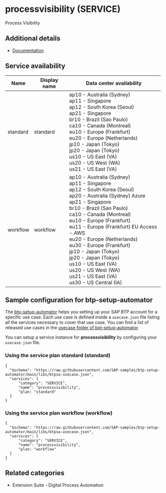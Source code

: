# processvisibility (SERVICE)

Process Visibility

## Additional details
- [Documentation](https://help.sap.com/viewer/product/VISIBILITY_SERVICE/Cloud/en-US)

## Service availability

| Name | Display name | Data center availability  |
|------|----------------|---------------------------|
|  standard  |  standard  | ap10 - Australia (Sydney)<br> ap11 - Singapore<br> ap12 - South Korea (Seoul)<br> ap21 - Singapore<br> br10 - Brazil (Sao Paulo)<br> ca10 - Canada (Montreal)<br> eu10 - Europe (Frankfurt)<br> eu20 - Europe (Netherlands)<br> jp10 - Japan (Tokyo)<br> jp20 - Japan (Tokyo)<br> us10 - US East (VA)<br> us20 - US West (WA)<br> us21 - US East (VA)  |
|  workflow  |  workflow  | ap10 - Australia (Sydney)<br> ap11 - Singapore<br> ap12 - South Korea (Seoul)<br> ap20 - Australia (Sydney) Azure<br> ap21 - Singapore<br> br10 - Brazil (Sao Paulo)<br> ca10 - Canada (Montreal)<br> eu10 - Europe (Frankfurt)<br> eu11 - Europe (Frankfurt) EU Access - AWS<br> eu20 - Europe (Netherlands)<br> eu30 - Europe (Frankfurt)<br> jp10 - Japan (Tokyo)<br> jp20 - Japan (Tokyo)<br> us10 - US East (VA)<br> us20 - US West (WA)<br> us21 - US East (VA)<br> us30 - US Central (IA)  |

## Sample configuration for btp-setup-automator

The [btp-setup-automator](https://github.com/SAP-samples/btp-setup-automator) helps you setting up your SAP BTP account for a specific use case. Each use case is defined inside a `usecase.json` file listing all the services necessary to cover that use case. You can find a list of released use cases in the [usecase folder of bpt-setup-automator](https://github.com/SAP-samples/btp-setup-automator/tree/main/usecases).

You can setup a service instance for **processvisibility** by configuring your `usecase.json` file.

### Using the service plan **standard** (standard)

````
{
  "$schema": "https://raw.githubusercontent.com/SAP-samples/btp-setup-automator/main/libs/btpsa-usecase.json",
  "services": [
      "category": "SERVICE",
      "name": "processvisibility",
      "plan: "standard"
  ]
}
````

### Using the service plan **workflow** (workflow)

````
{
  "$schema": "https://raw.githubusercontent.com/SAP-samples/btp-setup-automator/main/libs/btpsa-usecase.json",
  "services": [
      "category": "SERVICE",
      "name": "processvisibility",
      "plan: "workflow"
  ]
}
````


## Related categories
- Extension Suite - Digital Process Automation